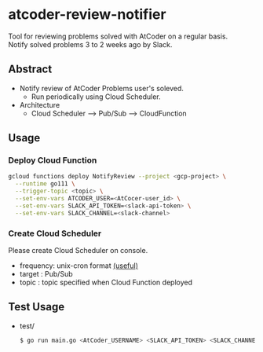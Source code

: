 # atcoder-review-notifier  
Tool for reviewing problems solved with AtCoder on a regular basis.  
Notify solved problems 3 to 2 weeks ago by Slack.  
  
## Abstract  
- Notify review of AtCoder Problems user's soleved.  
    - Run periodically using Cloud Scheduler.  
- Architecture  
    - Cloud Scheduler --> Pub/Sub --> CloudFunction  
  
## Usage  
  
### Deploy Cloud Function  
  
```bash
gcloud functions deploy NotifyReview --project <gcp-project> \
  --runtime go111 \
  --trigger-topic <topic> \
  --set-env-vars ATCODER_USER=<AtCocer-user_id> \
  --set-env-vars SLACK_API_TOKEN=<slack-api-token> \
  --set-env-vars SLACK_CHANNEL=<slack-channel>
```
  
### Create Cloud Scheduler  
Please create Cloud Scheduler on console.  
- frequency: unix-cron format [(useful)](https://crontab.guru/)  
- target   : Pub/Sub  
- topic    : topic specified when Cloud Function deployed  
  
## Test Usage  
- test/
    ```bash
    $ go run main.go <AtCoder_USERNAME> <SLACK_API_TOKEN> <SLACK_CHANNEL>
    ```
